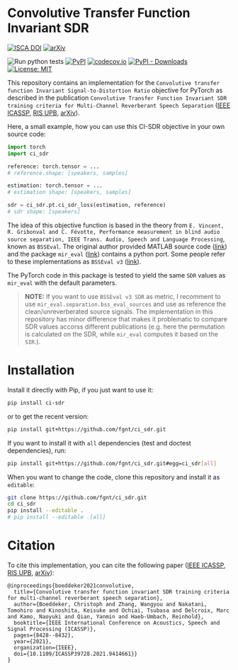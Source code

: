 # Convolutive Transfer Function Invariant SDR


[![ISCA DOI](https://img.shields.io/badge/ICASSP/DOI-10.1109/ICASSP39728.2021.9414661-blue.svg)][DOI]
[![arXiv](https://img.shields.io/badge/arXiv-2011.15003-b31b1b.svg)][arXiv]

![Run python tests](https://github.com/fgnt/ci_sdr/workflows/Run%20python%20tests/badge.svg)
[![PyPI](https://img.shields.io/pypi/v/ci_sdr)](https://pypi.org/project/ci-sdr)
[![codecov.io](https://codecov.io/github/fgnt/ci_sdr/coverage.svg?branch=main)](https://codecov.io/github/fgnt/ci_sdr?branch=main)
[![PyPI - Downloads](https://img.shields.io/pypi/dm/ci_sdr)](https://pypi.org/project/ci-sdr)
[![License: MIT](https://img.shields.io/badge/License-MIT-blue.svg)](https://github.com/fgnt/ci_sdr/blob/master/LICENSE)

<!-- ![Run python dependency test](https://github.com/fgnt/ci_sdr/workflows/Run%20python%20dependency%20test/badge.svg) -->


This repository contains an implementation for the `Convolutive transfer function Invariant Signal-to-Distortion Ratio` objective for PyTorch as described in the publication `Convolutive Transfer Function Invariant SDR training criteria for Multi-Channel Reverberant Speech Separation` ([IEEE ICASSP][DOI], [RIS UPB][RIS], [arXiv][arXiv]).

Here, a small example, how you can use this CI-SDR objective in your own source code:

```python
import torch
import ci_sdr

reference: torch.tensor = ...
# reference.shape: [speakers, samples]

estimation: torch.tensor = ...
# estimation shape: [speakers, samples]

sdr = ci_sdr.pt.ci_sdr_loss(estimation, reference)
# sdr shape: [speakers]
```

The idea of this objective function is based in the theory from `E. Vincent, R. Gribonval and C. Févotte, Performance measurement in blind audio source separation, IEEE Trans. Audio, Speech and Language Processing`, known as
`BSSEval`.
The original author provided MATLAB source code ([link](http://bass-db.gforge.inria.fr/bss_eval/)) and the package `mir_eval` ([link](http://craffel.github.io/mir_eval/#module-mir_eval.separation)) contains a python port. Some people refer to these implementations as `BSSEval v3` ([link](https://github.com/sigsep/bsseval)).

The PyTorch code in this package is tested to yield the same `SDR` values as `mir_eval` with the default parameters.

> **NOTE:** If you want to use `BSSEval v3 SDR` as metric, I recomment to use `mir_eval.separation.bss_eval_sources` and use as reference the clean/unreverberated source signals. The implementation in this repository has minor difference that makes it problematic to compare SDR values accorss different publications (e.g. here the permutation is calculated on the SDR, while `mir_eval` computes it based on the `SIR`.).



# Installation

Install it directly with Pip, if you just want to use it:

```bash
pip install ci-sdr
```

or to get the recent version:

```bash
pip install git+https://github.com/fgnt/ci_sdr.git
```

If you want to install it with `all` dependencies (test and doctest dependencies), run:

```bash
pip install git+https://github.com/fgnt/ci_sdr.git#egg=ci_sdr[all]
```

When you want to change the code, clone this repository and install it as `editable`:

```bash
git clone https://github.com/fgnt/ci_sdr.git
cd ci_sdr
pip install --editable .
# pip install --editable .[all]
```

# Citation

To cite this implementation, you can cite the following paper ([IEEE ICASSP][DOI], [RIS UPB][RIS], [arXiv][arXiv]):
```
@inproceedings{boeddeker2021convolutive,
  title={Convolutive transfer function invariant SDR training criteria for multi-channel reverberant speech separation},
  author={Boeddeker, Christoph and Zhang, Wangyou and Nakatani, Tomohiro and Kinoshita, Keisuke and Ochiai, Tsubasa and Delcroix, Marc and Kamo, Naoyuki and Qian, Yanmin and Haeb-Umbach, Reinhold},
  booktitle={IEEE International Conference on Acoustics, Speech and Signal Processing (ICASSP)},
  pages={8428--8432},
  year={2021},
  organization={IEEE},
  doi={10.1109/ICASSP39728.2021.9414661}}
}
```

[RIS]: https://ris.uni-paderborn.de/download/28259/28260/ICASSP2021_BSSEval.pdf
[DOI]: https://doi.org/10.1109/ICASSP39728.2021.9414661
[arXiv]: https://arxiv.org/abs/2011.15003
